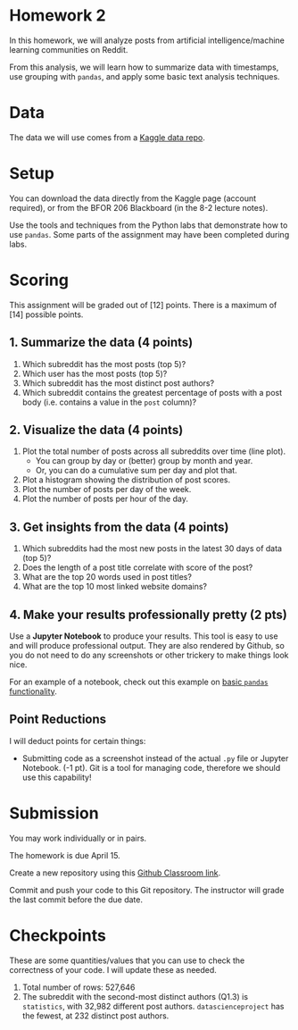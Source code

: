 # Homework 2

In this homework, we will analyze posts from
artificial intelligence/machine learning communities
on Reddit.

From this analysis, we will learn how to summarize
data with timestamps, use grouping with `pandas`, and
apply some basic text analysis techniques.

# Data

The data we will use comes from a
[Kaggle data repo](https://www.kaggle.com/maksymshkliarevskyi/reddit-data-science-posts).  


# Setup

You can download the data directly from the Kaggle page
(account required), or from the BFOR 206 Blackboard
(in the 8-2 lecture notes).

Use the tools and techniques from the Python labs
that demonstrate how to use `pandas`. Some parts
of the assignment may have been completed during labs.


<!--  -->
# Scoring
This assignment will be graded out of [12] points. There is a
maximum of [14] possible points.

## 1. Summarize the data (4 points)

1. Which subreddit has the most posts (top 5)?
2. Which user has the most posts (top 5)?
3. Which subreddit has the most distinct post authors?
4. Which subreddit contains the greatest percentage of posts
   with a post body (i.e. contains a value in the `post` column)?

## 2. Visualize the data (4 points)

1. Plot the total number of posts across all subreddits over time (line plot).
   - You can group by day or (better) group by month and year.
   - Or, you can do a cumulative sum per day and plot that.
2. Plot a histogram showing the distribution of post scores.
3. Plot the number of posts per day of the week.
4. Plot the number of posts per hour of the day.


## 3. Get insights from the data (4 points)

1. Which subreddits had the most new posts in the latest 30 days of data (top 5)?
2. Does the length of a post title correlate with score of the post?
3. What are the top 20 words used in post titles?
4. What are the top 10 most linked website domains?

## 4. Make your results professionally pretty (2 pts)

Use a **Jupyter Notebook** to produce your results. This tool is
easy to use and will produce professional output. They are also
rendered by Github, so you do not need to do any screenshots
or other trickery to make things look nice.

For an example of a notebook, check out this example on
[basic `pandas` functionality](https://github.com/jakevdp/PythonDataScienceHandbook/blob/master/notebooks/03.03-Operations-in-Pandas.ipynb).

## Point Reductions
I will deduct points for certain things:
- Submitting code as a screenshot instead of the actual `.py` file
  or Jupyter Notebook. (-1 pt). Git is a tool for managing code,
  therefore we should use this capability!

# Submission

You may work individually or in pairs.

The homework is due April 15.

Create a new repository using this
[Github Classroom link](https://classroom.github.com/a/2HqhSXL1).

Commit and push your code to this Git repository. The
instructor will grade the last commit before the due
date.


# Checkpoints
These are some quantities/values that you can use to check the
correctness of your code. I will update these as needed.

   1. Total number of rows: 527,646
   2. The subreddit with the second-most distinct authors (Q1.3) is
      `statistics`, with 32,982 different post authors.
      `datascienceproject` has the fewest, at 232 distinct post authors.
